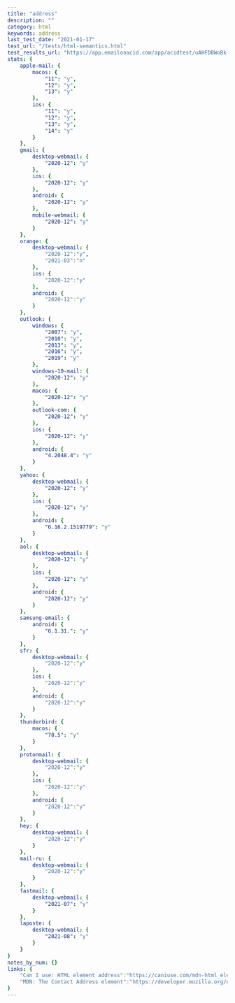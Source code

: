 ```yaml
---
title: "address"
description: ""
category: html
keywords: address
last_test_date: "2021-01-17"
test_url: "/tests/html-semantics.html"
test_results_url: "https://app.emailonacid.com/app/acidtest/uAHFDBWoBklNKrU9rSxERL50IkROvrLzZwLsnNWV5V2tn/list"
stats: {
	apple-mail: {
		macos: {
			"11": "y",
			"12": "y",
			"13": "y"
		},
		ios: {
			"11": "y",
			"12": "y",
			"13": "y",
			"14": "y"
		}
	},
	gmail: {
		desktop-webmail: {
			"2020-12": "y"
		},
		ios: {
			"2020-12": "y"
		},
		android: {
			"2020-12": "y"
		},
		mobile-webmail: {
			"2020-12": "y"
		}
	},
	orange: {
		desktop-webmail: {
			"2020-12":"y",
            "2021-03":"n"
		},
		ios: {
			"2020-12":"y"
		},
		android: {
			"2020-12":"y"
		}
	},
	outlook: {
		windows: {
			"2007": "y",
			"2010": "y",
			"2013": "y",
			"2016": "y",
			"2019": "y"
		},
		windows-10-mail: {
			"2020-12": "y"
		},
		macos: {
			"2020-12": "y"
		},
		outlook-com: {
			"2020-12": "y"
		},
		ios: {
			"2020-12": "y"
		},
		android: {
			"4.2048.4": "y"
		}
	},
	yahoo: {
		desktop-webmail: {
			"2020-12": "y"
		},
		ios: {
			"2020-12": "y"
		},
		android: {
			"6.16.2.1519779": "y"
		}
	},
	aol: {
		desktop-webmail: {
			"2020-12": "y"
		},
		ios: {
			"2020-12": "y"
		},
		android: {
			"2020-12": "y"
		}
	},
	samsung-email: {
		android: {
			"6.1.31.": "y"
		}
	},
	sfr: {
		desktop-webmail: {
			"2020-12":"y"
		},
		ios: {
			"2020-12":"y"
		},
		android: {
			"2020-12":"y"
		}
	},
	thunderbird: {
		macos: {
			"78.5": "y"
		}
	},
	protonmail: {
		desktop-webmail: {
			"2020-12":"y"
		},
		ios: {
			"2020-12":"y"
		},
		android: {
			"2020-12":"y"
		}
	},
	hey: {
		desktop-webmail: {
			"2020-12":"y"
		}
	},
	mail-ru: {
		desktop-webmail: {
			"2020-12":"y"
		}
	},
	fastmail: {
		desktop-webmail: {
			"2021-07": "y"
		}
	},
	laposte: {
		desktop-webmail: {
			"2021-08": "y"
		}
	}
}
notes_by_num: {}
links: {
    "Can I use: HTML element address":"https://caniuse.com/mdn-html_elements_address",
    "MDN: The Contact Address element":"https://developer.mozilla.org/en-US/docs/Web/HTML/Element/address"
}
---
```

